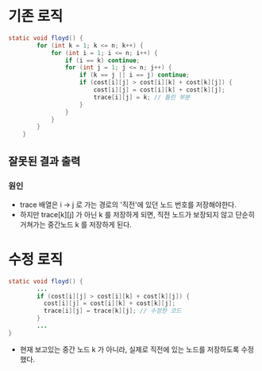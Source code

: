 # 기존 로직
```java
static void floyd() {
        for (int k = 1; k <= n; k++) {
            for (int i = 1; i <= n; i++) {
                if (i == k) continue;
                for (int j = 1; j <= n; j++) {
                    if (k == j || i == j) continue;
                    if (cost[i][j] > cost[i][k] + cost[k][j]) {
                        cost[i][j] = cost[i][k] + cost[k][j];
                        trace[i][j] = k; // 틀린 부분
                    }
                }
            }
        }
    }
```

## 잘못된 결과 출력
### 원인
- trace 배열은 i -> j 로 가는 경로의 '직전'에 있던 노드 번호를 저장해야한다.
- 하지만 trace[k][j] 가 아닌 k 를 저장하게 되면, 직전 노드가 보장되지 않고 단순히 거쳐가는 중간노드 k 를 저장하게 된다.

# 수정 로직
```java
static void floyd() {
        ...
        if (cost[i][j] > cost[i][k] + cost[k][j]) {
          cost[i][j] = cost[i][k] + cost[k][j];
          trace[i][j] = trace[k][j]; // 수정한 코드
        }
        ...
}
```
- 현재 보고있는 중간 노드 k 가 아니라, 실제로 직전에 있는 노드를 저장하도록 수정했다.
